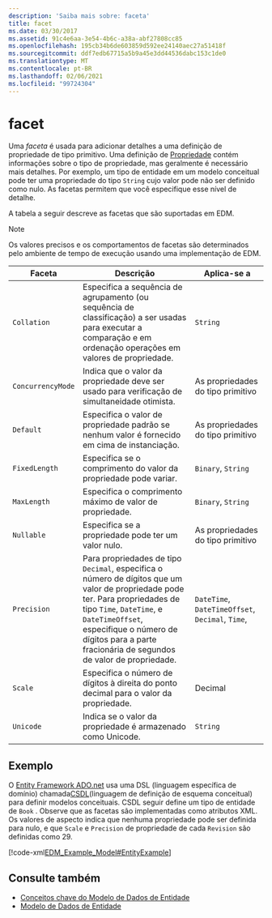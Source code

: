 ```yaml
---
description: 'Saiba mais sobre: faceta'
title: facet
ms.date: 03/30/2017
ms.assetid: 91c4e6aa-3e54-4b6c-a38a-abf27808cc85
ms.openlocfilehash: 195cb34b6de603859d592ee24140aec27a51418f
ms.sourcegitcommit: ddf7edb67715a5b9a45e3dd44536dabc153c1de0
ms.translationtype: MT
ms.contentlocale: pt-BR
ms.lasthandoff: 02/06/2021
ms.locfileid: "99724304"
---
```

# <a name="facet"></a>facet

Uma *faceta* é usada para adicionar detalhes a uma definição de propriedade de tipo primitivo. Uma definição de [Propriedade](property.md) contém informações sobre o tipo de propriedade, mas geralmente é necessário mais detalhes. Por exemplo, um tipo de entidade em um modelo conceitual pode ter uma propriedade do tipo `String` cujo valor pode não ser definido como nulo. As facetas permitem que você especifique esse nível de detalhe.  
  
 A tabela a seguir descreve as facetas que são suportadas em EDM.  
  
> [!NOTE]
> Os valores precisos e os comportamentos de facetas são determinados pelo ambiente de tempo de execução usando uma implementação de EDM.  
  
|Faceta|Descrição|Aplica-se a|  
|-----------|-----------------|----------------|  
|`Collation`|Especifica a sequência de agrupamento (ou sequência de classificação) a ser usadas para executar a comparação e em ordenação operações em valores de propriedade.|`String`|  
|`ConcurrencyMode`|Indica que o valor da propriedade deve ser usado para verificação de simultaneidade otimista.|As propriedades do tipo primitivo|  
|`Default`|Especifica o valor de propriedade padrão se nenhum valor é fornecido em cima de instanciação.|As propriedades do tipo primitivo|  
|`FixedLength`|Especifica se o comprimento do valor da propriedade pode variar.|`Binary`, `String`|  
|`MaxLength`|Especifica o comprimento máximo de valor de propriedade.|`Binary`, `String`|  
|`Nullable`|Especifica se a propriedade pode ter um valor nulo.|As propriedades do tipo primitivo|  
|`Precision`|Para propriedades de tipo `Decimal`, especifica o número de dígitos que um valor de propriedade pode ter. Para propriedades de tipo `Time`, `DateTime`, e `DateTimeOffset`, especifique o número de dígitos para a parte fracionária de segundos de valor de propriedade.|`DateTime`, `DateTimeOffset`, `Decimal`, `Time`,|  
|`Scale`|Especifica o número de dígitos à direita do ponto decimal para o valor da propriedade.|Decimal|  
|`Unicode`|Indica se o valor da propriedade é armazenado como Unicode.|`String`|  
  
## <a name="example"></a>Exemplo  

 O [Entity Framework ADO.net](./ef/index.md) usa uma DSL (linguagem específica de domínio) chamada[CSDL](/ef/ef6/modeling/designer/advanced/edmx/csdl-spec)(linguagem de definição de esquema conceitual) para definir modelos conceituais. CSDL seguir define um tipo de entidade de `Book` . Observe que as facetas são implementadas como atributos XML. Os valores de aspecto indica que nenhuma propriedade pode ser definida para nulo, e que `Scale` e `Precision` de propriedade de cada `Revision` são definidas como 29.  
  
 [!code-xml[EDM_Example_Model#EntityExample](../../../../samples/snippets/xml/VS_Snippets_Data/edm_example_model/xml/books.edmx#entityexample)]  
  
## <a name="see-also"></a>Consulte também

- [Conceitos chave do Modelo de Dados de Entidade](entity-data-model-key-concepts.md)
- [Modelo de Dados de Entidade](entity-data-model.md)
